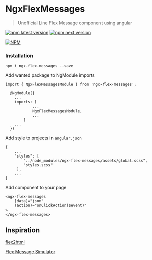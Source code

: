 # NgxFlexMessages

> Unofficial Line Flex Message component using angular

<a href="https://npmjs.org/ngx-flex-messages"><img src="https://img.shields.io/npm/v/ngx-flex-messages/latest.svg" alt="npm latest version" ></a>
<a href="https://npmjs.org/ngx-flex-messages"><img src="https://img.shields.io/npm/v/ngx-flex-messages/canary.svg" alt="npm next version" ></a>

[![NPM](https://nodei.co/npm/ngx-flex-messages.png)](https://nodei.co/npm/ngx-flex-messages/)
### Installation
```
npm i ngx-flex-messages --save
```

Add wanted package to NgModule imports
```
import { NgxFlexMessagesModule } from 'ngx-flex-messages';
   
  @NgModule({
    ...
    imports: [ 
			...
			NgxFlexMessagesModule, 
			... 
		]
    ...
  })
```

Add style to projects in `angular.json`
```
{
    ...
    "styles": [
        "../node_modules/ngx-flex-messages/assets/global.scss",
        "styles.scss" 
     ],
    ...
}
```

Add component to your page
```
<ngx-flex-messages 
	[data]="json" 
	(action)="onClickAction($event)"
>
</ngx-flex-messages>
```

## Inspiration


[flex2html](https://github.com/PamornT/flex2html)

[Flex Message Simulator](https://developers.line.me/console/fx/)